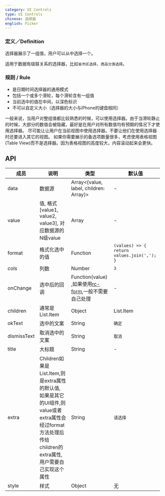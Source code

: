 ```yaml
---
category: UI Controls
type: UI Controls
chinese: 选择器
english: Picker
---
```


### 定义／Definition
选择器展示了一组值，用户可以从中选择一个。

适用于数据有级联关系的选择器，比如`省市区选择`、`商品分类选择`。

### 规则 / Rule
- 是日期时间选择器的通用模式
- 包括一个或多个滑轮，每个滑轮含有一组值
- 当前选中的值在中间，以深色标识
- 不可以自定义大小（选择器的大小与iPhone的键盘相同）

一般来说，当用户对整组值都比较熟悉的时候，可以使用选择器。由于当滑轮静止的时候，大部分的数值会被隐藏，最好是在用户对所有数值均有预期的情况下才使用选择器。
尽可能让让用户在当前视图中使用选择器。不要让他们在使用选择器时还要进入其它的视图。
如果你需要展示的备选项数量很多，考虑使用表格视图(Table View)而不是选择器。因为表格视图的高度较大，内容滚动起来会更快。


## API

| 成员        | 说明           | 类型            | 默认值       |
|------------|----------------|--------------------|--------------|
| data    | 数据源        | Array<{value, label, children: Array}> |   -  |
| value   | 值, 格式[value1, value2, value3], 对应数据源的N级value    | Array  | - |
| format  | 格式化选中的值  | Function | `(values) => { return values.join(','); } ` |
| cols    | 列数        | Number |  `3`  |
| onChange | 选中后的回调   | Function(value) ,如果使用[rc-form](https://github.com/react-component/form),一般不需要自己处理| - |
| children| 通常是List.Item | Object |  List.Item  |
| okText  | 选中的文案 | String |  `确定`  |
| dismissText  | 取消选中的文案 | String |  `取消`  |
| title  | 大标题 | String | - |
| extra   | Children如果是List.Item,则是extra属性的默认值, 如果是其它的UI组件,则value或者extra属性会经过format方法处理后传给children的extra属性,用户需要自己实现这个属性 | String |  `请选择`  |
| style   | 样式 | Object |  无  |
